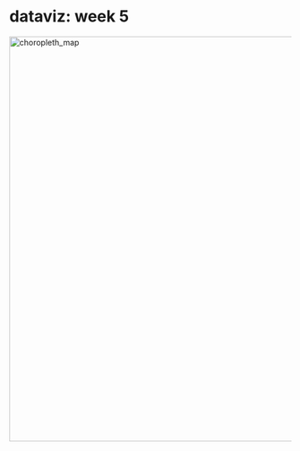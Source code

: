 # dataviz: week 5

<a data-flickr-embed="true" href="https://www.flickr.com/photos/200169402@N03/53558503834/in/dateposted-public/" title="choropleth_map"><img src="https://live.staticflickr.com/65535/53558503834_29e2a3c9db_b.jpg" width="1024" height="724" alt="choropleth_map"/></a>
